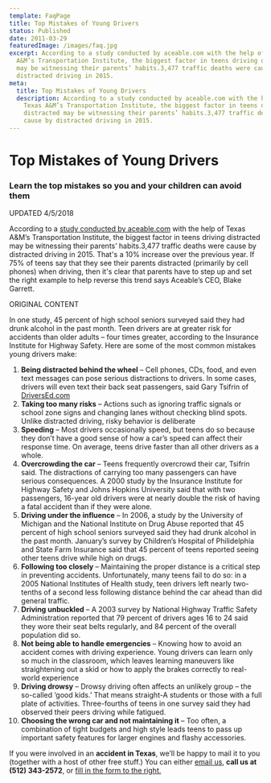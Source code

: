 ```yaml
---
template: FaqPage
title: Top Mistakes of Young Drivers
status: Published
date: 2011-03-29
featuredImage: /images/faq.jpg
excerpt: According to a study conducted by aceable.com with the help of Texas
  A&M’s Transportation Institute, the biggest factor in teens driving distracted
  may be witnessing their parents’ habits.3,477 traffic deaths were cause by
  distracted driving in 2015.
meta:
  title: Top Mistakes of Young Drivers
  description: According to a study conducted by aceable.com with the help of
    Texas A&M’s Transportation Institute, the biggest factor in teens driving
    distracted may be witnessing their parents’ habits.3,477 traffic deaths were
    cause by distracted driving in 2015.
---
```

<!--StartFragment-->

# Top Mistakes of Young Drivers

<!--EndFragment-->

<!--StartFragment-->

### Learn the top mistakes so you and your children can avoid them



UPDATED 4/5/2018

According to a [study conducted by aceable.com](https://www.aceable.com/distracted-driving/) with the help of Texas A&M’s Transportation Institute, the biggest factor in teens driving distracted may be witnessing their parents’ habits.3,477 traffic deaths were cause by distracted driving in 2015. That's a 10% increase over the previous year. If 75% of teens say that they see their parents distracted (primarily by cell phones) when driving, then it's clear that parents have to step up and set the right example to help reverse this trend says Aceable’s CEO, Blake Garrett.

ORIGINAL CONTENT

In one study, 45 percent of high school seniors surveyed said they had drunk alcohol in the past month. Teen drivers are at greater risk for accidents than older adults – four times greater, according to the Insurance Institute for Highway Safety. Here are some of the most common mistakes young drivers make:

1. **Being distracted behind the wheel** – Cell phones, CDs, food, and even text messages can pose serious distractions to drivers. In some cases, drivers will even text their back seat passengers, said Gary Tsifrin of [DriversEd.com](http://www.driversed.com/)
2. **Taking too many risks** – Actions such as ignoring traffic signals or school zone signs and changing lanes without checking blind spots. Unlike distracted driving, risky behavior is deliberate
3. **Speeding** – Most drivers occasionally speed, but teens do so because they don’t have a good sense of how a car’s speed can affect their response time. On average, teens drive faster than all other drivers as a whole.
4. **Overcrowding the car** – Teens frequently overcrowd their car, Tsifrin said. The distractions of carrying too many passengers can have serious consequences. A 2000 study by the Insurance Institute for Highway Safety and Johns Hopkins University said that with two passengers, 16-year old drivers were at nearly double the risk of having a fatal accident than if they were alone.
5. **Driving under the influence** – In 2006, a study by the University of Michigan and the National Institute on Drug Abuse reported that 45 percent of high school seniors surveyed said they had drunk alcohol in the past month. January’s survey by Children’s Hospital of Philidelphia and State Farm Insurance said that 45 percent of teens reported seeing other teens drive while high on drugs.
6. **Following too closely** – Maintaining the proper distance is a critical step in preventing accidents. Unfortunately, many teens fail to do so: in a 2005 National Institutes of Health study, teen drivers left nearly two-tenths of a second less following distance behind the car ahead than did general traffic.
7. **Driving unbuckled** – A 2003 survey by National Highway Traffic Safety Administration reported that 79 percent of drivers ages 16 to 24 said they wore their seat belts regularly, and 84 percent of the overall population did so.
8. **Not being able to handle emergencies** – Knowing how to avoid an accident comes with driving experience. Young drivers can learn only so much in the classroom, which leaves learning maneuvers like straightening out a skid or how to apply the brakes correctly to real-world experience
9. **Driving drowsy** – Drowsy driving often affects an unlikely group – the so-called ‘good kids.’ That means straight-A students or those with a full plate of activities. Three-fourths of teens in one survey said they had observed their peers driving while fatigued.
10. **Choosing the wrong car and not maintaining it** – Too often, a combination of tight budgets and high style leads teens to pass up important safety features for larger engines and flashy accessories.



If you were involved in an **accident in Texas**, we’ll be happy to mail it to you (together with a host of other free stuff.) You can either [email us](https://www.austinaccidentlawyer.com/contact-us/ "Contact Us"), **call us at (512) 343-2572**, or [fill in the form to the right.](https://www.austinaccidentlawyer.com/faq/top-mistakes-of-young-drivers/)

<!--EndFragment-->